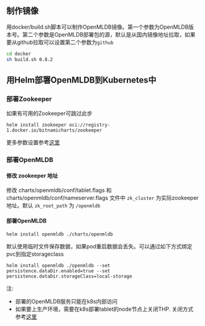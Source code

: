 ## 制作镜像
用docker/build.sh脚本可以制作OpenMLDB镜像。第一个参数为OpenMLDB版本号。第二个参数是OpenMLDB部署包的源，默认是从国内镜像地址拉取，如果要从github拉取可以设置第二个参数为`github`
```bash
cd docker
sh build.sh 0.8.2
```
## 用Helm部署OpenMLDB到Kubernetes中
### 部署Zookeeper
如果有可用的Zookeeper可跳过此步
```
helm install zookeeper oci://registry-1.docker.io/bitnamicharts/zookeeper
```
更多参数设置参考[这里](https://github.com/bitnami/charts/tree/main/bitnami/zookeeper)

### 部署OpenMLDB

#### 修改 zookeeper 地址

修改 charts/openmldb/conf/tablet.flags 和 charts/openmldb/conf/nameserver.flags 文件中 `zk_cluster` 为实际zookeeper地址。默认 `zk_root_path` 为 `/openmldb`

#### 部署OpenMLDB
```
helm install openmldb ./charts/openmldb
```
默认使用临时文件保存数据，如果pod重启数据会丢失。可以通过如下方式绑定pvc到指定storageclass
```
helm install openmldb ./openmldb --set persistence.dataDir.enabled=true --set  persistence.dataDir.storageClass=local-storage
```

注:  
- 部署的OpenMLDB服务只能在k8s内部访问
- 如果要上生产环境，需要在k8s部署tablet的node节点上关闭THP. 关闭方式参考[这里](https://openmldb.ai/docs/zh/main/deploy/install_deploy.html#thp-transparent-huge-pages)
